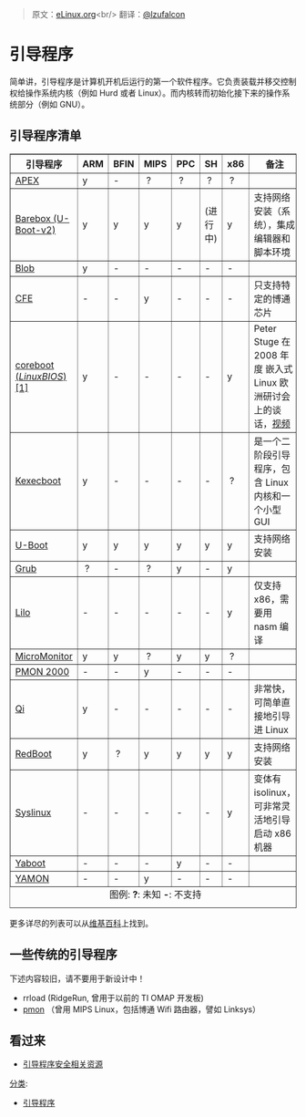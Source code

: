 > 原文：[eLinux.org](http://eLinux.org/Bootloader "http://eLinux.org/Bootloader")<br/>
> 翻译：[@lzufalcon](https://github.com/lzufalcon)


# 引导程序

简单讲，引导程序是计算机开机后运行的第一个软件程序。它负责装载并移交控制权给操作系统内核（例如 Hurd 或者 Linux）。而内核转而初始化接下来的操作系统部分（例如 GNU）。

## 引导程序清单

<table class="wikitable" border="1" cellspacing="0" cellpadding="4">
<caption align="bottom"> 图例: <b>?</b>: 未知 <b>-</b>: 不支持
</caption>
<tr>
<th> 引导程序  </th>
<th> ARM </th>
<th> BFIN </th>
<th> MIPS </th>
<th> PPC </th>
<th> SH </th>
<th> x86 </th>
<th> 备注
</th></tr>
<tr>
<td> <a href="http://elinux.org/APEX" title="APEX" class="mw-redirect">APEX</a>
</td>
<td>                 y  </td>
<td>   -  </td>
<td> &#160;?   </td>
<td> &#160;?  </td>
<td> &#160;?  </td>
<td> &#160;?  </td>
<td>
</td></tr>
<tr>
<td> <a href="http://elinux.org/Barebox" title="Barebox">Barebox (U-Boot-v2)</a>
</td>
<td>                 y  </td>
<td>   y  </td>
<td>   y  </td>
<td>  y  </td>
<td>  (进行中) </td>
<td>  y  </td>
<td> 支持网络安装（系统），集成编辑器和脚本环境
</td></tr>
<tr>
<td> <a href="http://elinux.org/Blob" title="Blob">Blob</a>
</td>
<td>                 y  </td>
<td>  -  </td>
<td>  -   </td>
<td>  -  </td>
<td>  -  </td>
<td>  -  </td>
<td>
</td></tr>
<tr>
<td> <a rel="nofollow" class="external text" href="http://www.linux-mips.org/wiki/Common_Firmware_Environment">CFE</a>
</td>
<td>                 -  </td>
<td>  -  </td>
<td>  y   </td>
<td>  -  </td>
<td>  -  </td>
<td>  -  </td>
<td> 只支持特定的博通芯片
</td></tr>
<tr>
<td> <a href="http://elinux.org/Coreboot" title="Coreboot"> coreboot (<i>LinuxBIOS</i>)</a> <a rel="nofollow" class="external autonumber" href="http://www.coreboot.org/Welcome_to_coreboot">[1]</a>
</td>
<td>                 y  </td>
<td>   -  </td>
<td>  -   </td>
<td>  -  </td>
<td>  -  </td>
<td>  y  </td>
<td> Peter Stuge 在 2008 年度 嵌入式 Linux 欧洲研讨会上的谈话，<a rel="nofollow" class="external text" href="http://free-electrons.com/pub/video/2008/elce/nluug-fall2008-stuge-coreboot.ogv">视频</a>
</td></tr>
<tr>
<td> <a href="http://elinux.org/Kexecboot" title="Kexecboot">Kexecboot</a>
</td>
<td>                 y  </td>
<td>   -  </td>
<td>  -   </td>
<td>  -  </td>
<td>  -  </td>
<td> &#160;?  </td>
<td> 是一个二阶段引导程序，包含 Linux 内核和一个小型 GUI
</td></tr>
<tr>
<td> <a href="../../.././dev_portals/Development_Platforms/Tegra/Mainline_SW/U-Boot/Tegra/Mainline_SW/U-Boot.md" title="U-Boot">U-Boot</a>
</td>
<td>                 y  </td>
<td>   y  </td>
<td>   y  </td>
<td>  y  </td>
<td>  y </td>
<td>  y  </td>
<td> 支持网络安装
</td></tr>
<tr>
<td> <a href="http://elinux.org/Grub" title="Grub">Grub</a>
</td>
<td>                &#160;?  </td>
<td>   -  </td>
<td>  &#160;?  </td>
<td>  y  </td>
<td>  -  </td>
<td>  y  </td>
<td>
</td></tr>
<tr>
<td> <a href="http://elinux.org/Lilo" title="Lilo">Lilo</a>
</td>
<td>                 -  </td>
<td>   -  </td>
<td>   -  </td>
<td>  -  </td>
<td>  - </td>
<td>  y  </td>
<td> 仅支持 x86，需要用 nasm 编译
</td></tr>
<tr>
<td> <a rel="nofollow" class="external text" href="http://www.microcross.com/html/micromonitor.html">MicroMonitor</a>
</td>
<td>                 y  </td>
<td>   y  </td>
<td>  &#160;?  </td>
<td>  y  </td>
<td>  y  </td>
<td> &#160;?  </td>
<td>
</td></tr>
<tr>
<td> <a rel="nofollow" class="external text" href="http://www.linux-mips.org/wiki/PMON_2000">PMON 2000</a>
</td>
<td>                 -  </td>
<td>   -  </td>
<td>  y   </td>
<td>  -  </td>
<td>  -  </td>
<td>  -  </td>
<td>
</td></tr>
<tr>
<td> <a href="http://elinux.org/index.php?title=Qi&amp;action=edit&amp;redlink=1" class="new" title="Qi (page does not exist)">Qi</a>
</td>
<td>                 y  </td>
<td>   -  </td>
<td>  -   </td>
<td>  -  </td>
<td>  - </td>
<td>  -  </td>
<td> 非常快，可简单直接地引导进 Linux
</td></tr>

<tr>
<td> <a href="http://elinux.org/index.php?title=RedBoot&amp;action=edit&amp;redlink=1" class="new" title="RedBoot (page does not exist)">RedBoot</a>
</td>
<td>                 y  </td>
<td>  &#160;?  </td>
<td>   y  </td>
<td>  y  </td>
<td>  y </td>
<td>  y  </td>
<td> 支持网络安装
</td></tr>
<tr>
<td> <a href="http://elinux.org/Syslinux" title="Syslinux">Syslinux</a>
</td>
<td>                 -  </td>
<td>   -  </td>
<td>  -   </td>
<td>  -  </td>
<td>  -  </td>
<td>  y  </td>
<td> 变体有 isolinux，可非常灵活地引导启动 x86 机器
</td></tr>
<tr>
<td> <a rel="nofollow" class="external text" href="http://yaboot.ozlabs.org/">Yaboot</a>
</td>
<td>                 -  </td>
<td>   -  </td>
<td>  -   </td>
<td>  y  </td>
<td>  -  </td>
<td>  -  </td>
<td>
</td></tr>
<tr>
<td> <a rel="nofollow" class="external text" href="http://www.linux-mips.org/wiki/YAMON">YAMON</a>
</td>
<td>                 -  </td>
<td>   -  </td>
<td>  y   </td>
<td>  -  </td>
<td>  -  </td>
<td>  -  </td>
<td>
</td></tr></table>

更多详尽的列表可以从[维基百科](http://en.wikipedia.org/wiki/Comparison_of_boot_loaders)上找到。

## 一些传统的引导程序

下述内容较旧，请不要用于新设计中！

-   rrload (RidgeRun, 曾用于以前的 TI OMAP 开发板)
-   [pmon](http://www.linux-mips.org/wiki/PMON) （曾用 MIPS Linux，包括博通 Wifi 路由器，譬如 Linksys）

## 看过来

-   [引导程序安全相关资源](../../.././dev_portals/Security/Bootloader_Security_Resources/Bootloader_Security_Resources.md "引导程序安全相关资源")


[分类](http://eLinux.org/Special:Categories "Special:Categories"):

-   [引导程序](http://eLinux.org/Category:Bootloaders "Category:Bootloaders")

